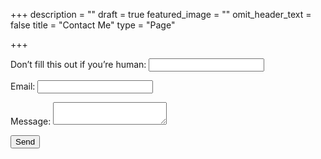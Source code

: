 +++
description = ""
draft = true
featured_image = ""
omit_header_text = false
title = "Contact Me"
type = "Page"

+++
    <form name="contact" method="POST" netlify-honeypot="bot-field" data-netlify="true">
      <p class="hidden">
        <label>Don’t fill this out if you’re human: <input name="bot-field" /></label>
      </p>
      <p>
        <label>Email: <input type="text" name="email" /></label>
      </p>
      <p>
        <label>Message: <textarea name="message"></textarea></label>
      </p>
      <p>
        <button type="submit">Send</button>
      </p>
    </form>